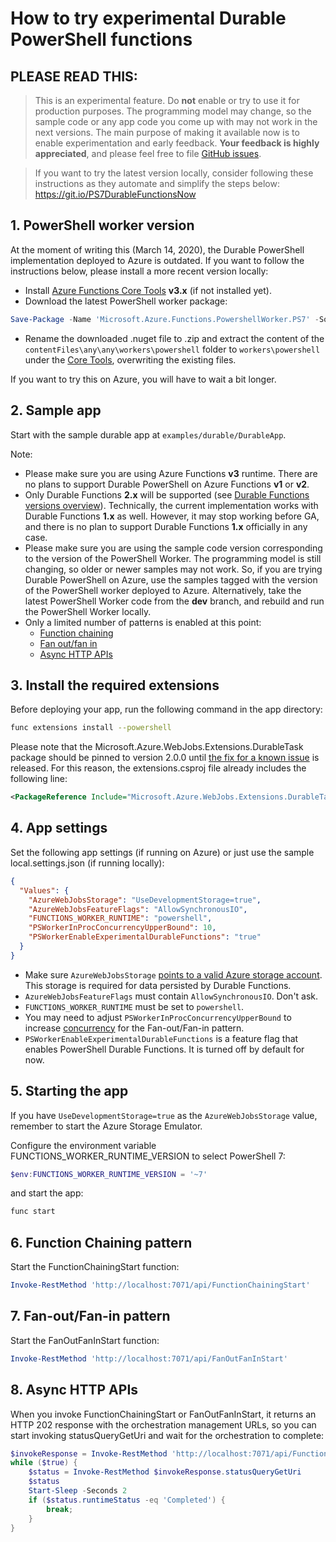 # How to try experimental Durable PowerShell functions

## **PLEASE READ THIS:**

> This is an experimental feature. Do **not** enable or try to use it for production purposes. The programming model may change, so the sample code or any app code you come up with may not work in the next versions. The main purpose of making it available now is to enable experimentation and early feedback. **Your feedback is highly appreciated**, and please feel free to file [GitHub issues](https://github.com/Azure/azure-functions-powershell-worker/issues/new).

> If you want to try the latest version locally, consider following these instructions as they automate and simplify the steps below: https://git.io/PS7DurableFunctionsNow

## 1. PowerShell worker version

At the moment of writing this (March 14, 2020), the Durable PowerShell implementation deployed to Azure is outdated. If you want to follow the instructions below, please install a more recent version locally:
- Install [Azure Functions Core Tools](https://docs.microsoft.com/azure/azure-functions/functions-run-local?tabs=windows%2Ccsharp%2Cbash#install-the-azure-functions-core-tools) **v3.x** (if not installed yet).
- Download the latest PowerShell worker package:
``` PowerShell
Save-Package -Name 'Microsoft.Azure.Functions.PowershellWorker.PS7' -Source 'https://ci.appveyor.com/nuget/azure-functions-powershell-wor-0842fakagqy6/' -ProviderName NuGet -Path ~\Downloads\
```
- Rename the downloaded .nuget file to .zip and extract the content of the `contentFiles\any\any\workers\powershell` folder to `workers\powershell` under the [Core Tools](https://github.com/Azure/azure-functions-powershell-worker/blob/dev/README.md#published-host), overwriting the existing files.

If you want to try this on Azure, you will have to wait a bit longer.

## 2. Sample app

Start with the sample durable app at `examples/durable/DurableApp`.

Note:

- Please make sure you are using Azure Functions **v3** runtime. There are no plans to support Durable PowerShell on Azure Functions **v1** or **v2**.
- Only Durable Functions **2.x** will be supported (see [Durable Functions versions overview](https://docs.microsoft.com/en-us/azure/azure-functions/durable/durable-functions-versions)). Technically, the current implementation works with Durable Functions **1.x** as well. However, it may stop working before GA, and there is no plan to support Durable Functions **1.x** officially in any case.
- Please make sure you are using the sample code version corresponding to the version of the PowerShell Worker. The programming model is still changing, so older or newer samples may not work. So, if you are trying Durable PowerShell on Azure, use the samples tagged with the version of the PowerShell worker deployed to Azure. Alternatively, take the latest PowerShell Worker code from the **dev** branch, and rebuild and run the PowerShell Worker locally.
- Only a limited number of patterns is enabled at this point:
  - [Function chaining](https://docs.microsoft.com/azure/azure-functions/durable/durable-functions-overview?tabs=csharp#chaining)
  - [Fan out/fan in](https://docs.microsoft.com/azure/azure-functions/durable/durable-functions-overview?tabs=csharp#fan-in-out)
  - [Async HTTP APIs](https://docs.microsoft.com/azure/azure-functions/durable/durable-functions-overview?tabs=csharp#async-http)

## 3. Install the required extensions

Before deploying your app, run the following command in the app directory:

``` bash
func extensions install --powershell
```

Please note that the Microsoft.Azure.WebJobs.Extensions.DurableTask package should be pinned to version 2.0.0 until [the fix for a known issue](https://github.com/Azure/azure-functions-durable-extension/pull/1164) is released. For this reason, the extensions.csproj file already includes the following line:

``` xml
<PackageReference Include="Microsoft.Azure.WebJobs.Extensions.DurableTask" Version="2.0.0" />
```

## 4. App settings

Set the following app settings (if running on Azure) or just use the sample local.settings.json (if running locally):

``` json
{
  "Values": {
    "AzureWebJobsStorage": "UseDevelopmentStorage=true",
    "AzureWebJobsFeatureFlags": "AllowSynchronousIO",
    "FUNCTIONS_WORKER_RUNTIME": "powershell",
    "PSWorkerInProcConcurrencyUpperBound": 10,
    "PSWorkerEnableExperimentalDurableFunctions": "true"
  }
}
```

- Make sure `AzureWebJobsStorage` [points to a valid Azure storage account](https://docs.microsoft.com/azure/azure-functions/functions-app-settings#azurewebjobsstorage). This storage is required for data persisted by Durable Functions.
- `AzureWebJobsFeatureFlags` must contain `AllowSynchronousIO`. Don't ask.
- `FUNCTIONS_WORKER_RUNTIME` must be set to `powershell`.
- You may need to adjust `PSWorkerInProcConcurrencyUpperBound` to increase [concurrency](https://docs.microsoft.com/azure/azure-functions/functions-reference-powershell#concurrency) for the Fan-out/Fan-in pattern.
- `PSWorkerEnableExperimentalDurableFunctions` is a feature flag that enables PowerShell Durable Functions. It is turned off by default for now.

## 5. Starting the app

If you have `UseDevelopmentStorage=true` as the `AzureWebJobsStorage` value, remember to start the Azure Storage Emulator.

Configure the environment variable FUNCTIONS_WORKER_RUNTIME_VERSION to select PowerShell 7:

``` PowerShell
$env:FUNCTIONS_WORKER_RUNTIME_VERSION = '~7'
```

and start the app:

``` bash
func start
```

## 6. Function Chaining pattern

Start the FunctionChainingStart function:

``` PowerShell
Invoke-RestMethod 'http://localhost:7071/api/FunctionChainingStart'
```

## 7. Fan-out/Fan-in pattern

Start the FanOutFanInStart function:

``` PowerShell
Invoke-RestMethod 'http://localhost:7071/api/FanOutFanInStart'
```

## 8. Async HTTP APIs

When you invoke FunctionChainingStart or FanOutFanInStart, it returns an HTTP 202 response with the orchestration management URLs, so you can start invoking statusQueryGetUri and wait for the orchestration to complete:

``` PowerShell
$invokeResponse = Invoke-RestMethod 'http://localhost:7071/api/FunctionChainingStart'
while ($true) {
    $status = Invoke-RestMethod $invokeResponse.statusQueryGetUri
    $status
    Start-Sleep -Seconds 2
    if ($status.runtimeStatus -eq 'Completed') {
        break;
    }
}
```
